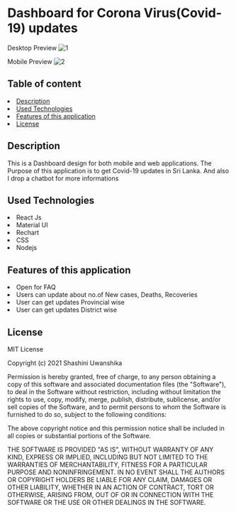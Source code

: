 # Dashboard for Corona Virus(Covid-19) updates


Desktop Preview
![1](https://user-images.githubusercontent.com/71724618/123417255-2cb8f000-d5d5-11eb-9ea6-d6bb09a201a3.png)


Mobile Preview
![2](https://user-images.githubusercontent.com/71724618/123417290-38a4b200-d5d5-11eb-816a-48c688d5a1a8.png)




## Table of content

<li><a class="nav-link" href="#Description">Description</a>
<li><a class="nav-link" href="#Used-Technologies">Used Technologies</a>
<li><a class="nav-link" href="#Features-of-this-application">Features of this application</a>
<li><a class="nav-link" href="#License">License</a>

<section id="Description">
  
## Description
This is a Dashboard design for both mobile and web applications. The Purpose of this application is to get Covid-19 updates in Sri Lanka. And also I drop a chatbot for more informations



</section>


<section id="Technologies">
  
  
## Used Technologies

<li>React Js</li>
<li>Material UI</li>
<li>Rechart</li>
<li>CSS</li>
<li>Nodejs</li>
  
  
 
  </section>
  
  
  <section id="Features">

## Features of this application

<li>Open for FAQ</li>
<li>Users can update about no.of New cases, Deaths, Recoveries </li>
<li>User can get updates Provincial wise</li>
<li>User can get updates District wise</li>

    
  </section>
  
  
<section id="License">
  
  
## License

MIT License

Copyright (c) 2021 Shashini Uwanshika

Permission is hereby granted, free of charge, to any person obtaining a copy of this software and associated documentation files (the "Software"), to deal in the Software without restriction, including without limitation the rights to use, copy, modify, merge, publish, distribute, sublicense, and/or sell copies of the Software, and to permit persons to whom the Software is furnished to do so, subject to the following conditions:

The above copyright notice and this permission notice shall be included in all copies or substantial portions of the Software.

THE SOFTWARE IS PROVIDED "AS IS", WITHOUT WARRANTY OF ANY KIND, EXPRESS OR IMPLIED, INCLUDING BUT NOT LIMITED TO THE WARRANTIES OF MERCHANTABILITY, FITNESS FOR A PARTICULAR PURPOSE AND NONINFRINGEMENT. IN NO EVENT SHALL THE AUTHORS OR COPYRIGHT HOLDERS BE LIABLE FOR ANY CLAIM, DAMAGES OR OTHER LIABILITY, WHETHER IN AN ACTION OF CONTRACT, TORT OR OTHERWISE, ARISING FROM, OUT OF OR IN CONNECTION WITH THE SOFTWARE OR THE USE OR OTHER DEALINGS IN THE SOFTWARE.


  </section>

